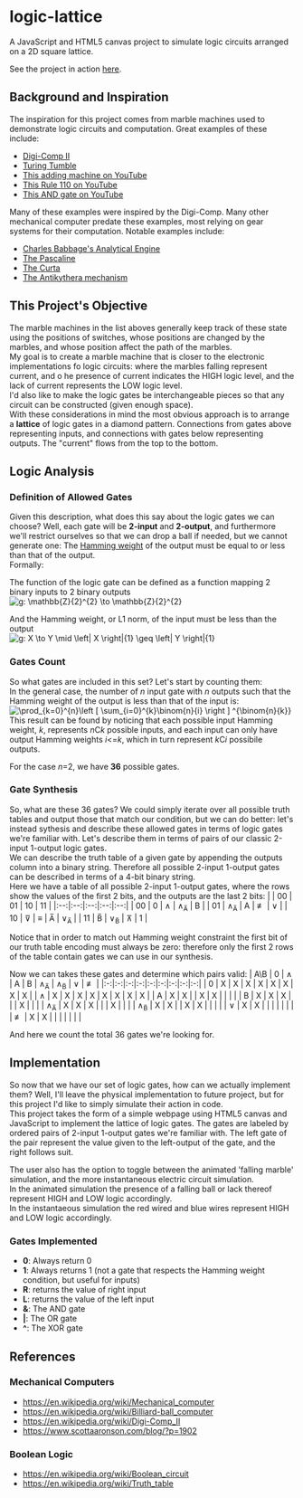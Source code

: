 # logic-lattice
A JavaScript and HTML5 canvas project to simulate logic circuits arranged on a 2D square lattice.

See the project in action [here](https://jcarr.ca/logic-lattice).

## Background and Inspiration
The inspiration for this project comes from marble machines used to demonstrate logic circuits and computation. Great examples of these include:
- [Digi-Comp II](https://digicompii.com/)
- [Turing Tumble](https://www.turingtumble.com/)
- [This adding machine on YouTube](https://www.youtube.com/watch?v=GcDshWmhF4A)
- [This Rule 110 on YouTube](https://www.youtube.com/watch?v=QKnSRw_X2w4)
- [This AND gate on YouTube](https://www.youtube.com/watch?v=VGQC33w3ltc)

Many of these examples were inspired by the Digi-Comp. Many other mechanical computer predate these examples, most relying on gear systems for their computation. Notable examples include:
- [Charles Babbage's Analytical Engine](https://en.wikipedia.org/wiki/Analytical_Engine)
- [The Pascaline](https://en.wikipedia.org/wiki/Pascal%27s_calculator)
- [The Curta](https://en.wikipedia.org/wiki/Curta)
- [The Antikythera mechanism](https://en.wikipedia.org/wiki/Antikythera_mechanism)

## This Project's Objective
The marble machines in the list aboves generally keep track of these state using the positions of switches, whose positions are changed by the marbles, and whose position affect the path of the marbles.  
My goal is to create a marble machine that is closer to the electronic implementations fo logic circuits: where the marbles falling represent current, and o he presence of current indicates the HIGH logic level, and the lack of current represents the LOW logic level.  
I'd also like to make the logic gates be interchangeable pieces so that any circuit can be constructed (given enough space).  
With these considerations in mind the most obvious approach is to arrange a **lattice** of logic gates in a diamond pattern. Connections from gates above representing inputs, and connections with gates below representing outputs. The "current" flows from the top to the bottom.

## Logic Analysis
### Definition of Allowed Gates
Given this description, what does this say about the logic gates we can choose? Well, each gate will be **2-input** and **2-output**, and furthermore we'll restrict ourselves so that we can drop a ball if needed, but we cannot generate one: The [Hamming weight](https://en.wikipedia.org/wiki/Hamming_weight) of the output must be equal to or less than that of the output.  
Formally:

The function of the logic gate can be defined as a function mapping 2 binary inputs to 2 binary outputs  
![g: \mathbb{Z}_{2}^{2} \to \mathbb{Z}_{2}^{2}](https://render.githubusercontent.com/render/math?math=g%3A%20%5Cmathbb%7BZ%7D_%7B2%7D%20%5E%7B2%7D%20%5Cto%20%5Cmathbb%7BZ%7D_%7B2%7D%20%5E%7B2%7D)

And the Hamming weight, or L1 norm, of the input must be less than the output  
![g: X \to Y \mid \left\| X \right\|_{1} \geq \left\| Y \right\|_{1}](https://render.githubusercontent.com/render/math?math=g%3A%20X%20%5Cto%20Y%20%5Cmid%20%5Cleft%5C%7C%20X%20%5Cright%5C%7C_%7B1%7D%20%5Cgeq%20%5Cleft%5C%7C%20Y%20%5Cright%5C%7C_%7B1%7D)

### Gates Count
So what gates are included in this set? Let's start by counting them:  
In the general case, the number of *n* input gate with *n* outputs such that the Hamming weight of the output is less than that of the input is:  
![\prod_{k=0}^{n}\left [ \sum_{i=0}^{k}\binom{n}{i} \right ] ^{\binom{n}{k}}](https://render.githubusercontent.com/render/math?math=%5Cprod_%7Bk%3D0%7D%5E%7Bn%7D%5Cleft%20%5B%20%5Csum_%7Bi%3D0%7D%5E%7Bk%7D%5Cbinom%7Bn%7D%7Bi%7D%20%5Cright%20%5D%20%5E%7B%5Cbinom%7Bn%7D%7Bk%7D%7D)  
This result can be found by noticing that each possible input Hamming weight, *k*, represents *n*C*k* possible inputs, and each input can only have output Hamming weights *i*<=*k*, which in turn represent *k*C*i* possibile outputs.

For the case *n*=2, we have **36** possible gates.

### Gate Synthesis
So, what are these 36 gates? We could simply iterate over all possible truth tables and output those that match our condition, but we can do better: let's instead sythesis and describe these allowed gates in terms of logic gates we're familiar with. Let's describe them in terms of pairs of our classic 2-input 1-output logic gates.  
We can describe the truth table of a given gate by appending the outputs column into a binary string. Therefore all possible 2-input 1-output gates can be described in terms of a 4-bit binary string.  
Here we have a table of all possible 2-input 1-output gates, where the rows show the values of the first 2 bits, and the outputs are the last 2 bits:
|    | 00 | 01 | 10 | 11 |
|:--:|:--:|:--:|:--:|:--:|
| 00 | 0 | &and; | &and;<sub>A&#773;</sub> | B |
| 01 | &and;<sub>A&#773;</sub> | A | &nequiv; | &or; |
| 10 | &#x22bd; | &equiv; | A&#773; | &or;<sub>A&#773;</sub> |
| 11 | B&#773; | &or;<sub>B&#773;</sub> | &#x22bc; | 1 |

Notice that in order to match out Hamming weight constraint the first bit of our truth table encoding must always be zero: therefore only the first 2 rows of the table contain gates we can use in our synthesis.

Now we can takes these gates and determine which pairs valid:
| A\B | 0 | &and; | A | B | &and;<sub>A&#773;</sub> | &and;<sub>B&#773;</sub> | &or; | &nequiv; |
|:-:|:-:|:-:|:-:|:-:|:-:|:-:|:-:|:-:|
| 0 | X | X | X | X | X | X | X | X |
| &and; | X | X | X | X | X | X | X | X |
| A | X | X |  | X | X |  |  |  |
| B | X | X | X |  |  | X |  |  |
| &and;<sub>A&#773;</sub> | X | X | X |  |  | X |  |  |
| &and;<sub>B&#773;</sub> | X | X |  | X | X |  |  |  |
| &or; | X | X |  |  |  |  |  |  |
| &nequiv; | X | X |  |  |  |  |  |  |

And here we count the total 36 gates we're looking for.

## Implementation
So now that we have our set of logic gates, how can we actually implement them? Well, I'll leave the physical implementation to future project, but for this project I'd like to simply simulate their action in code.  
This project takes the form of a simple webpage using HTML5 canvas and JavaScript to implement the lattice of logic gates. The gates are labeled by ordered pairs of 2-input 1-output gates we're familiar with. The left gate of the pair represent the value given to the left-output of the gate, and the right follows suit.  

The user also has the option to toggle between the animated 'falling marble' simulation, and the more instantaneous electric circuit simulation.  
In the animated simulation the presence of a falling ball or lack thereof represent HIGH and LOW logic accordingly.  
In the instantaeous simulation the red wired and blue wires represent HIGH and LOW logic accordingly.  

### Gates Implemented
- **0**: Always return 0
- **1**: Always returns 1 (not a gate that respects the Hamming weight condition, but useful for inputs)
- **R**: returns the value of right input
- **L**: returns the value of the left input
- **&**: The AND gate
- **|**: The OR gate
- **^**: The XOR gate

## References
### Mechanical Computers
- https://en.wikipedia.org/wiki/Mechanical_computer
- https://en.wikipedia.org/wiki/Billiard-ball_computer
- https://en.wikipedia.org/wiki/Digi-Comp_II
- https://www.scottaaronson.com/blog/?p=1902
### Boolean Logic
- https://en.wikipedia.org/wiki/Boolean_circuit
- https://en.wikipedia.org/wiki/Truth_table
